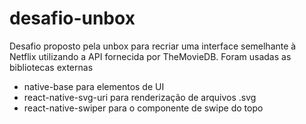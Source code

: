 # desafio-unbox
Desafio proposto pela unbox para recriar uma interface semelhante à Netflix utilizando a API fornecida por TheMovieDB. 
Foram usadas as bibliotecas externas 
  - native-base para elementos de UI
  - react-native-svg-uri para renderização de arquivos .svg
  - react-native-swiper para o componente de swipe do topo
